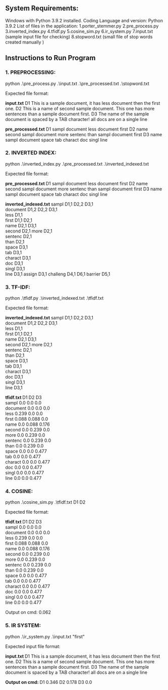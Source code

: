 ## System Requirements: 
Windows with Python 3.9.2 installed.
Coding Language and version:
 Python 3.9.2
List of files in the application: 
1.porter_stemmer.py	
2.pre_process.py
3.inverted_index.py
4.tfidf.py
5.cosine_sim.py
6.ir_system.py
7.input.txt          		(sample input file for checking)
8.stopword.txt		(small file of stop words created manually )

## Instructions to Run Program
### 1. PREPROCESSING:
python .\pre_process.py .\input.txt .\pre_processed.txt .\stopword.txt

Expected file format:

<b>input.txt</b>
D1 This is a sample document, it has less document then the first one.
D2 This is a name of second sample document. This one has more sentences than a sample document first.
D3 The name of the sample document is spaced by a TAB character! all docs are on a single line

<b>pre_processed.txt</b>
D1	sampl document less document first
D2	name second sampl document more sentenc than sampl document first
D3	name sampl document space tab charact doc singl line




### 2. INVERTED INDEX:
python .\inverted_index.py .\pre_processed.txt .\inverted_indexed.txt

Expected file format:

<b>pre_processed.txt </b>
D1	sampl document less document first
D2	name second sampl document more sentenc than sampl document first
D3	name sampl document space tab charact doc singl line

<b>inverted_indexed.txt </b>
sampl D1,1	D2,2	D3,1	
document D1,2	D2,2	D3,1	
less D1,1	
first D1,1	D2,1	
name D2,1	D3,1	
second D2,1	
more D2,1	
sentenc D2,1	
than D2,1	
space D3,1	
tab D3,1	
charact D3,1	
doc D3,1	
singl D3,1	
line D3,1	assign	D3,1
challeng	D4,1	D6,1
barrier	D5,1


















### 3. TF-IDF:
python .\tfidf.py .\inverted_indexed.txt .\tfidf.txt

Expected file format:

<b>inverted_indexed.txt </b>
sampl D1,1	D2,2	D3,1	
document D1,2	D2,2	D3,1	
less D1,1	
first D1,1	D2,1	
name D2,1	D3,1	
second D2,1	
more D2,1	
sentenc D2,1	
than D2,1	
space D3,1	
tab D3,1	
charact D3,1	
doc D3,1	
singl D3,1	
line D3,1	

<b>tfidf.txt </b>
               D1     D2     D3     
sampl          0.0    0.0    0.0    
document       0.0    0.0    0.0    
less           0.239  0.0    0.0    
first          0.088  0.088  0.0    
name           0.0    0.088  0.176  
second         0.0    0.239  0.0    
more           0.0    0.239  0.0    
sentenc        0.0    0.239  0.0    
than           0.0    0.239  0.0    
space          0.0    0.0    0.477  
tab            0.0    0.0    0.477  
charact        0.0    0.0    0.477  
doc            0.0    0.0    0.477  
singl          0.0    0.0    0.477  
line           0.0    0.0    0.477  




### 4. COSINE:
python .\cosine_sim.py .\tfidf.txt D1 D2

Expected file format:

<b> tfidf.txt </b>
               D1     D2     D3     
sampl          0.0    0.0    0.0    
document       0.0    0.0    0.0    
less           0.239  0.0    0.0    
first          0.088  0.088  0.0    
name           0.0    0.088  0.176  
second         0.0    0.239  0.0    
more           0.0    0.239  0.0    
sentenc        0.0    0.239  0.0    
than           0.0    0.239  0.0    
space          0.0    0.0    0.477  
tab            0.0    0.0    0.477  
charact        0.0    0.0    0.477  
doc            0.0    0.0    0.477  
singl          0.0    0.0    0.477  
line           0.0    0.0    0.477  

Output on cmd:
0.062




### 5. IR SYSTEM:
python .\ir_system.py .\input.txt "first"

Expected input file format:

<b>input.txt </b>
D1 This is a sample document, it has less document then the first one.
D2 This is a name of second sample document. This one has more sentences than a sample document first.
D3 The name of the sample document is spaced by a TAB character! all docs are on a single line

<b>Output on cmd: </b>
D1 0.346
D2 0.178
D3 0.0
